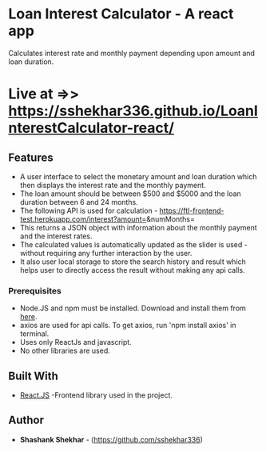 # Loan Interest Calculator - A react app

Calculates interest rate and monthly payment depending upon amount and loan duration.

# Live at =>>  https://sshekhar336.github.io/LoanInterestCalculator-react/

## Features

- A user interface to select the monetary amount and loan duration which then displays the interest rate and the monthly payment.
- The loan amount should be between $500 and $5000 and the loan duration between 6 and 24 months.
- The following API is used for calculation - https://ftl-frontend-test.herokuapp.com/interest?amount=<amount>&numMonths=<numMonths>
- This returns a JSON object with information about the monthly payment and the interest rates.
- The calculated values is automatically updated as the slider is used - without requiring any further interaction by the user.
- It also user local storage to store the search history and result which helps user to directly access the result without making any api calls.
  
### Prerequisites

- Node.JS and npm must be installed. Download and install them from [here](https://nodejs.org).
- axios are used for api calls. To get axios, run 'npm install axios' in terminal.
- Uses only ReactJs and javascript.
- No other libraries are used.

## Built With

- [React.JS](https://reactjs.org/) -Frontend library used in the project.

## Author

- **Shashank Shekhar** - (https://github.com/sshekhar336)
  
  
